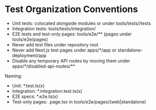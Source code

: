 # Test Organization Conventions

- Unit tests: colocated alongside modules or under tools/tests/<module>/tests
- Integration tests: tools/tests/integration/<module>
- E2E tests and test-only pages: tools/e2e/** (pages under tools/e2e/pages)
- Never add test files under repository root
- Never add Next.js test pages under apps/*/app or standalone-deployment/app
- Disable any temporary API routes by moving them under apps/*/disabled-api-routes/**

Naming:

- Unit: *.test.ts(x)
- Integration: *.integration.test.ts(x)
- E2E specs: *.e2e.ts(x)
- Test-only pages: <feature>.page.tsx in tools/e2e/pages/(web|standalone)
